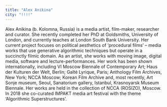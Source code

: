 ```yaml
---
title: "Alex Anikina"
city: "!!!!"
---
```


Alex Anikina (b. Kolomna, Russia) is a media artist, film-maker, researcher and curator. She recently completed her PhD at Goldsmiths, University of London, and currently teaches at London South Bank University. Her current project focuses on political aesthetics of ‘procedural films’ – media works that use generative algorithmic techniques but operate in a succinctly filmic domain. As an artist, she works with moving image, digital media, software and lecture-performances. Her work has been shown internationally, including VI Moscow Biennale of Contemporary Art; Haus der Kulturen der Welt, Berlin; Gaîté Lyrique, Paris; Anthology Film Archives, New York; NCCA Moscow; Korean Film Archive and, most recently, Art Sonje museum, Seoul, Sanatorium gallery, Istanbul, Krasnoyarsk Museum Biennale. Her works are held in the collection of NCCA (ROSIZO), Moscow. In 2018 she co-curated IMPAKT media art festival with the theme ‘Algorithmic Superstructures’.
